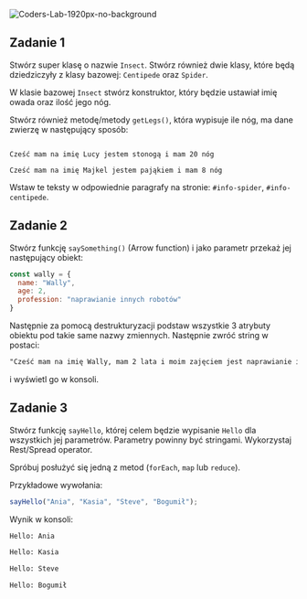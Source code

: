 ![Coders-Lab-1920px-no-background](https://user-images.githubusercontent.com/30623667/104709394-2cabee80-571f-11eb-9518-ea6a794e558e.png)


## Zadanie 1

Stwórz super klasę o nazwie `Insect`. Stwórz również dwie klasy, które będą dziedziczyły z klasy bazowej: `Centipede` oraz `Spider`.

W klasie bazowej `Insect` stwórz konstruktor, który będzie ustawiał imię owada oraz ilość jego nóg.

Stwórz również metodę/metody `getLegs()`, która wypisuje ile nóg, ma dane zwierzę w następujący sposób:

```plain

Cześć mam na imię Lucy jestem stonogą i mam 20 nóg

Cześć mam na imię Majkel jestem pająkiem i mam 8 nóg

```

Wstaw te teksty w odpowiednie paragrafy na stronie: `#info-spider`, `#info-centipede`.


## Zadanie 2

Stwórz funkcję `saySomething()` (Arrow function) i jako parametr przekaż jej następujący obiekt:

```JavaScript
const wally = {
  name: "Wally",
  age: 2,
  profession: "naprawianie innych robotów"
}
```

Następnie za pomocą destrukturyzacji podstaw wszystkie 3 atrybuty obiektu pod takie same nazwy zmiennych. Następnie
zwróć string w postaci:

```HTML
"Cześć mam na imię Wally, mam 2 lata i moim zajęciem jest naprawianie innych robotów."
```

i wyświetl go w konsoli.



## Zadanie 3

Stwórz funkcję ```sayHello```, której celem będzie wypisanie ```Hello``` dla wszystkich jej parametrów. Parametry powinny być stringami. Wykorzystaj Rest/Spread operator.

Spróbuj posłużyć się jedną z metod (```forEach```, ```map``` lub ```reduce```).

Przykładowe wywołania:

```JavaScript
sayHello("Ania", "Kasia", "Steve", "Bogumił");
```

Wynik w konsoli:

```HTML
Hello: Ania

Hello: Kasia

Hello: Steve

Hello: Bogumił
```

